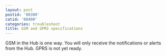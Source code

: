 ```yaml
---
layout: post
postid: '00300'
catid: '00400'
categories: troubleshoot
title: GSM and GPRS specifications
---
```


GSM in the Hub is one way. You will only receive the notifications or alerts from the Hub. GPRS is not yet ready.